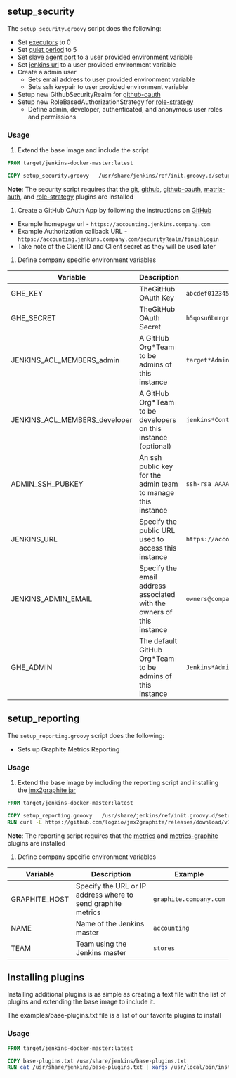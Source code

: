 ## setup_security
The `setup_security.groovy` script does the following:

  * Set [executors](https://support.cloudbees.com/hc/en-us/articles/216456477-What-is-a-Jenkins-Executor-and-how-can-I-best-utilize-my-executors) to 0
  * Set [quiet period](https://jenkins.io/blog/2010/08/11/quiet-period-feature/) to 5
  * Set [slave agent port](http://javadoc.jenkins-ci.org/jenkins/model/Jenkins.html#setSlaveAgentPort-int-) to a user provided environment variable
  * Set [jenkins url](http://javadoc.jenkins-ci.org/jenkins/model/JenkinsLocationConfiguration.html#setUrl-java.lang.String-) to a user provided environment variable
  * Create a admin user
    * Sets email address to user provided environment variable
    * Sets ssh keypair to user provided environment variable
  * Setup new GithubSecurityRealm for [github-oauth](https://plugins.jenkins.io/github-oauth)
  * Setup new RoleBasedAuthorizationStrategy for [role-strategy](https://plugins.jenkins.io/role-strategy)
    * Define admin, developer, authenticated, and anonymous user roles and permissions

### Usage

1. Extend the base image and include the script

  ```dockerfile
  FROM target/jenkins-docker-master:latest
  
  COPY setup_security.groovy   /usr/share/jenkins/ref/init.groovy.d/setup_security.groovy.override
  ```

  **Note**: The security script requires that the [git](https://plugins.jenkins.io/git), [github](https://plugins.jenkins.io/github), [github-oauth](https://plugins.jenkins.io/github-oauth), [matrix-auth](https://plugins.jenkins.io/matrix-auth), and [role-strategy](https://plugins.jenkins.io/role-strategy) plugins are installed

1. Create a GitHub OAuth App by following the instructions on [GitHub](https://developer.github.com/enterprise/2.10/v3/oauth/)
  * Example homepage url - `https://accounting.jenkins.company.com`
  * Example Authorization callback URL - `https://accounting.jenkins.company.com/securityRealm/finishLogin`
  * Take note of the Client ID and Client secret as they will be used later

1. Define company specific environment variables

| Variable                          | Description | Example |
| --------------------------------- | ----------- | ------- |
| GHE_KEY                           | TheGitHub OAuth Key | `abcdef0123456789abcd` |
| GHE_SECRET                        | TheGitHub OAuth Secret | `h5qosu6bmrgrl8dgwynfps4e1z2jnio4hid2u3gp` |
| JENKINS_ACL_MEMBERS_admin         | A GitHub Org*Team to be admins of this instance | `target*Admins` |
| JENKINS_ACL_MEMBERS_developer     | A GitHub Org*Team to be developers on this instance (optional) |  `jenkins*Contributors` |
| ADMIN_SSH_PUBKEY                  | An ssh public key for the admin team to manage this instance |  `ssh-rsa AAAAB3N....9CUz` |
| JENKINS_URL                       | Specify the public URL used to access this instance | `https://accoutning.jenkins.company.com/` |
| JENKINS_ADMIN_EMAIL               | Specify the email address associated with the owners of this instance | `owners@company.com` |
| GHE_ADMIN                         | The default GitHub Org*Team to be admins of this instance | `Jenkins*Admins`

## setup_reporting
The `setup_reporting.groovy` script does the following:

  * Sets up Graphite Metrics Reporting

### Usage

1. Extend the base image by including the reporting script and installing the [jmx2graphite jar](https://github.com/logzio/jmx2graphite)

  ```dockerfile
  FROM target/jenkins-docker-master:latest

  COPY setup_reporting.groovy   /usr/share/jenkins/ref/init.groovy.d/setup_reporting.groovy.override
  RUN curl -L https://github.com/logzio/jmx2graphite/releases/download/v1.1.0/jmx2graphite-1.1.0-javaagent.jar > /usr/share/jenkins/jmx2graphite.jar
  ```

  **Note**: The reporting script requires that the [metrics](https://plugins.jenkins.io/metrics) and [metrics-graphite](https://plugins.jenkins.io/metrics-graphite) plugins are installed

1. Define company specific environment variables

| Variable                          | Description | Example |
| --------------------------------- | ----------- | ------- |
| GRAPHITE_HOST                     | Specify the URL or IP address where to send graphite metrics | `graphite.company.com` |
| NAME                           | Name of the Jenkins master | `accounting` |
| TEAM                           | Team using the Jenkins master | `stores` |


## Installing plugins
Installing additional plugins is as simple as creating a text file with the list of plugins and extending the base image to include it.

The examples/base-plugins.txt file is a list of our favorite plugins to install

### Usage

  ```dockerfile
  FROM target/jenkins-docker-master:latest

  COPY base-plugins.txt /usr/share/jenkins/base-plugins.txt
  RUN cat /usr/share/jenkins/base-plugins.txt | xargs /usr/local/bin/install-plugins.sh
  ```
